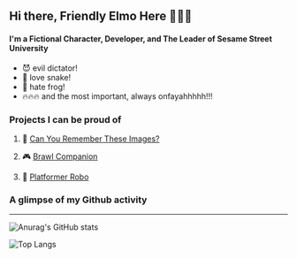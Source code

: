 ## Hi there, Friendly Elmo Here 👋👋👋
#### I'm a Fictional Character, Developer, and The Leader of Sesame Street University
- 😈 evil dictator!
- 🐍 love snake!
- 🐸 hate frog!
- 🔥🔥🔥 and the most important, always onfayahhhhh!!!

### Projects I can be proud of
1. 🧠 [Can You Remember These Images?](https://github.com/ketikketik/canyouremembertheseimages)

2. 🎮 [Brawl Companion](https://github.com/ketikketik/brawl_companion)

3. 🤖 [Platformer Robo](https://github.com/ketikketik/platformer-robo)

### A glimpse of my Github activity
---

![Anurag's GitHub stats](https://github-readme-stats.vercel.app/api?username=ketikketik&count_private=true&show_icons=true&theme=tokyonight&include_all_commits=true)

![Top Langs](https://github-readme-stats.vercel.app/api/top-langs/?username=ketikketik&layout=compact&theme=tokyonight)